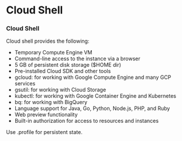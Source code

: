 # Cloud Shell

### Cloud Shell

Cloud shell provides the following:

* Temporary Compute Engine VM
* Command-line access to the instance via a browser
* 5 GB of persistent disk storage \($HOME dir\)
* Pre-installed Cloud SDK and other tools
* gcloud: for working with Google Compute Engine and many GCP services
* gsutil: for working with Cloud Storage
* kubectl: for working with Google Container Engine and Kubernetes
* bq: for working with BigQuery
* Language support for Java, Go, Python, Node.js, PHP, and Ruby
* Web preview functionality
* Built-in authorization for access to resources and instances

Use .profile for persistent state.





